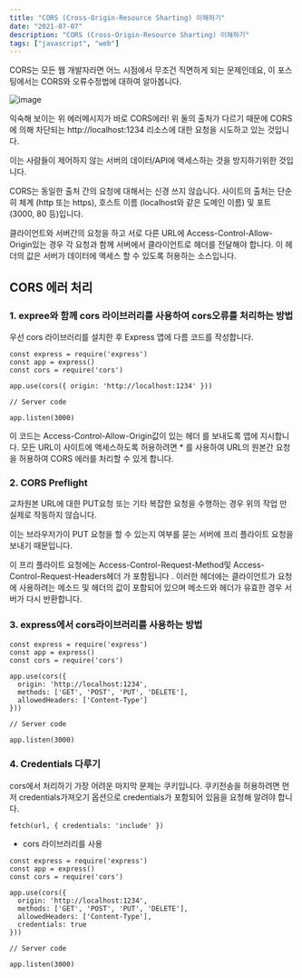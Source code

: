 ```yaml
---
title: "CORS (Cross-Origin-Resource Sharting) 이해하기"
date: "2021-07-07"
description: "CORS (Cross-Origin-Resource Sharting) 이해하기"
tags: ["javascript", "web"]
---
```


CORS는 모든 웹 개발자라면 어느 시점에서 무조건 직면하게 되는 문제인데요,
이 포스팅에서는 CORS와 오류수정법에 대하여 알아봅니다.

![image](https://user-images.githubusercontent.com/61695175/121845880-167f7a00-cd21-11eb-98ec-7b560e7d493a.png)

익숙해 보이는 위 에러메시지가 바로 CORS에러!
위 둘의 출처가 다르기 때문에 CORS에 의해 차단되는 http://localhost:1234 리소스에 대한 요청을 시도하고 있는 것입니다.

이는 사람들이 제어하지 않는 서버의 데이터/API에 액세스하는 것을 방지하기위한 것입니다.

CORS는 동일한 출처 간의 요청에 대해서는 신경 쓰지 않습니다.
사이트의 출처는 단순히 체계 (http 또는 https), 호스트 이름 (localhost와 같은 도메인 이름) 및 포트 (3000, 80 등)입니다.

클라이언트와 서버간의 요청을 하고 서로 다른 URL에 Access-Control-Allow-Origin있는 경우 각 요청과 함께 서버에서 클라이언트로 
헤더를 전달해야 합니다. 이 헤더의 값은 서버가 데이터에 액세스 할 수 있도록 허용하는 소스입니다.

## CORS 에러 처리

### 1. expree와 함께 cors 라이브러리를 사용하여 cors오류를 처리하는 방법
우선 cors 라이브러리를 설치한 후 Express 앱에 다름 코드를 작성합니다. 

```
const express = require('express')
const app = express()
const cors = require('cors')

app.use(cors({ origin: 'http://localhost:1234' }))

// Server code 

app.listen(3000)
```

이 코드는 Access-Control-Allow-Origin값이 있는 헤더 를 보내도록 앱에 지시합니다.
모든 URL이 사이트에 액세스하도록 허용하려면 * 를 사용하여 URL의 원본간 요청을 허용하여 CORS 에러를 처리할 수 있게 합니다. 

### 2. CORS Preflight

교차원본 URL에 대한 PUT요청 또는 기타 복잡한 요청을 수행하는 경우 위의 작업 만 실제로 작동하지 않습니다.

이는 브라우저가이 PUT 요청을 할 수 있는지 여부를 묻는 서버에 프리 플라이트 요청을 보내기 때문입니다.

이 프리 플라이트 요청에는 Access-Control-Request-Method및 Access-Control-Request-Headers헤더 가 포함됩니다 .
이러한 헤더에는 클라이언트가 요청에 사용하려는 메소드 및 헤더의 값이 포함되어 있으며 메소드와 헤더가 유효한 경우 서버가 다시 반환합니다.

### 3. express에서 cors라이브러리를 사용하는 방법
  
```
const express = require('express')
const app = express()
const cors = require('cors')

app.use(cors({
  origin: 'http://localhost:1234',
  methods: ['GET', 'POST', 'PUT', 'DELETE'],
  allowedHeaders: ['Content-Type']
}))

// Server code 

app.listen(3000)
```

### 4. Credentials 다루기

cors에서 처리하기 가장 어려운 마지막 문제는 쿠키입니다. 
쿠키전송을 허용하려면 먼저 credentials가져오기 옵션으로 credentials가 포함되어 있음을 요청해 알려야 합니다. 

```
fetch(url, { credentials: 'include' })
```

* cors 라이브러리를 사용

```
const express = require('express')
const app = express()
const cors = require('cors')

app.use(cors({
  origin: 'http://localhost:1234',
  methods: ['GET', 'POST', 'PUT', 'DELETE'],
  allowedHeaders: ['Content-Type'],
  credentials: true
}))

// Server code 

app.listen(3000)
```
